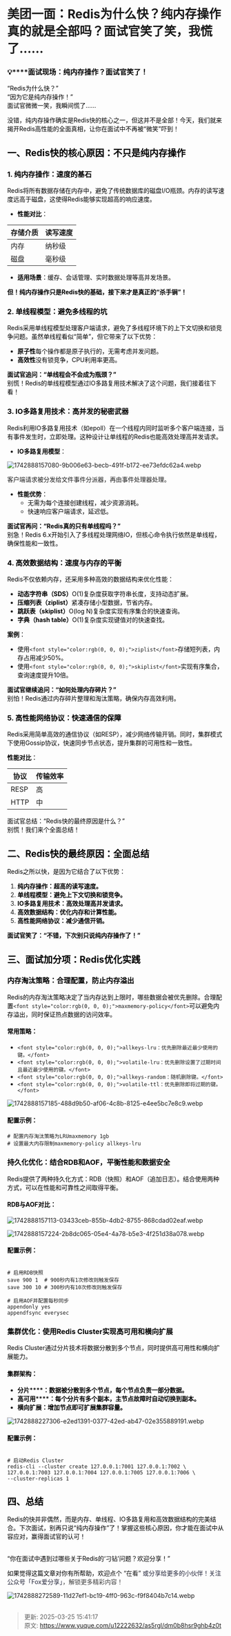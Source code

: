 # 美团一面：Redis为什么快？纯内存操作真的就是全部吗？面试官笑了笑，我慌了……

### **<font style="color:rgb(0, 0, 0);">💡</font>****<font style="color:rgb(0, 0, 0);">面试现场：纯内存操作？面试官笑了！</font>**
<font style="color:rgb(0, 0, 0);">“Redis为什么快？”</font><font style="color:rgb(0, 0, 0);">  
</font><font style="color:rgb(0, 0, 0);">“因为它是纯内存操作！”</font><font style="color:rgb(0, 0, 0);">  
</font><font style="color:rgb(0, 0, 0);">面试官微微一笑，我瞬间慌了……</font>

<font style="color:rgb(0, 0, 0);">没错，纯内存操作确实是Redis快的核心之一，但这并不是全部！今天，我们就来揭开Redis高性能的全面真相，让你在面试中不再被“微笑”吓到！</font>

<font style="color:rgba(0, 0, 0, 0.9);">  
</font>

## **<font style="color:rgb(0, 0, 0);">一、Redis快的核心原因：不只是纯内存操作</font>**
### **<font style="color:rgb(0, 0, 0);">1. 纯内存操作：速度的基石</font>**
<font style="color:rgb(0, 0, 0);">Redis将所有数据存储在内存中，避免了传统数据库的磁盘I/O瓶颈。内存的读写速度远高于磁盘，这使得Redis能够实现超高的响应速度。</font>

+ **<font style="color:rgb(0, 0, 0);">性能对比</font>**<font style="color:rgb(0, 0, 0);">：</font>

| **<font style="color:rgba(0, 0, 0, 0.9);">存储介质</font>** | **<font style="color:rgba(0, 0, 0, 0.9);">读写速度</font>** |
| --- | --- |
| <font style="color:rgba(0, 0, 0, 0.9);">内存</font> | <font style="color:rgba(0, 0, 0, 0.9);">纳秒级</font> |
| <font style="color:rgba(0, 0, 0, 0.9);">磁盘</font> | <font style="color:rgba(0, 0, 0, 0.9);">毫秒级</font> |


+ **<font style="color:rgb(0, 0, 0);">适用场景</font>**<font style="color:rgb(0, 0, 0);">：缓存、会话管理、实时数据处理等高并发场景。</font>

**<font style="color:rgb(0, 0, 0);">但！纯内存操作只是Redis快的基础，接下来才是真正的“杀手锏”！</font>**

### **<font style="color:rgb(0, 0, 0);">2. 单线程模型：避免多线程的坑</font>**
<font style="color:rgb(0, 0, 0);">Redis采用单线程模型处理客户端请求，避免了多线程环境下的上下文切换和锁竞争问题。虽然单线程看似“简单”，但它带来了以下优势：</font>

+ **<font style="color:rgb(0, 0, 0);">原子性</font>**<font style="color:rgb(0, 0, 0);">每个操作都是原子执行的，无需考虑并发问题。</font>
+ **<font style="color:rgb(0, 0, 0);">高效性</font>**<font style="color:rgb(0, 0, 0);">没有锁竞争，CPU利用率更高。</font>

**<font style="color:rgb(0, 0, 0);">面试官追问：“单线程会不会成为瓶颈？”</font>**<font style="color:rgb(0, 0, 0);">  
</font><font style="color:rgb(0, 0, 0);">别慌！Redis的单线程模型通过IO多路复用技术解决了这个问题，我们接着往下看！</font>

### **<font style="color:rgb(0, 0, 0);">3. IO多路复用技术：高并发的秘密武器</font>**
<font style="color:rgb(0, 0, 0);">Redis利用IO多路复用技术（如epoll）在一个线程内同时监听多个客户端连接，当有事件发生时，立即处理。这种设计让单线程的Redis也能高效处理高并发请求。</font>

+ **<font style="color:rgb(0, 0, 0);">IO多路复用模型</font>**<font style="color:rgb(0, 0, 0);">：</font>

![1742888157080-9b006e63-becb-491f-b172-ee73efdc62a4.webp](./img/LyaZeT-uOIINmywW/1742888157080-9b006e63-becb-491f-b172-ee73efdc62a4-266527.webp)

<font style="color:rgba(0, 0, 0, 0.9);">  
</font>

<font style="color:rgba(0, 0, 0, 0.9);">客户端请求被分发给文件事件分派器，再由事件处理器处理。</font>

+ **<font style="color:rgb(0, 0, 0);">性能优势</font>**<font style="color:rgb(0, 0, 0);">：</font>
    - <font style="color:rgb(0, 0, 0);">无需为每个连接创建线程，减少资源消耗。</font>
    - <font style="color:rgb(0, 0, 0);">快速响应客户端请求，延迟低。</font>

**<font style="color:rgb(0, 0, 0);">面试官再问：“Redis真的只有单线程吗？”</font>**<font style="color:rgb(0, 0, 0);">  
</font><font style="color:rgb(0, 0, 0);">别急！Redis 6.x开始引入了多线程处理网络IO，但核心命令执行依然是单线程，确保性能和一致性。</font>

<font style="color:rgba(0, 0, 0, 0.9);">  
</font>

### **<font style="color:rgb(0, 0, 0);">4. 高效数据结构：速度与内存的平衡</font>**
<font style="color:rgb(0, 0, 0);">Redis不仅依赖内存，还采用多种高效的数据结构来优化性能：</font>

+ **<font style="color:rgb(0, 0, 0);">动态字符串（SDS）</font>**<font style="color:rgb(0, 0, 0);">O(1)复杂度获取字符串长度，支持动态扩展。</font>
+ **<font style="color:rgb(0, 0, 0);">压缩列表（ziplist）</font>**<font style="color:rgb(0, 0, 0);">紧凑存储小型数据，节省内存。</font>
+ **<font style="color:rgb(0, 0, 0);">跳跃表（skiplist）</font>**<font style="color:rgb(0, 0, 0);">O(log N)复杂度实现有序集合的快速查询。</font>
+ **<font style="color:rgb(0, 0, 0);">字典（hash table）</font>**<font style="color:rgb(0, 0, 0);">O(1)复杂度实现键值对的快速查找。</font>

**<font style="color:rgb(0, 0, 0);">案例</font>**<font style="color:rgb(0, 0, 0);">：</font>

+ <font style="color:rgb(0, 0, 0);">使用</font>`<font style="color:rgb(0, 0, 0);">ziplist</font>`<font style="color:rgb(0, 0, 0);">存储短列表，内存占用减少50%。</font>
+ <font style="color:rgb(0, 0, 0);">使用</font>`<font style="color:rgb(0, 0, 0);">skiplist</font>`<font style="color:rgb(0, 0, 0);">实现有序集合，查询速度提升10倍。</font>

**<font style="color:rgb(0, 0, 0);">面试官继续追问：“如何处理内存碎片？”</font>**<font style="color:rgb(0, 0, 0);">  
</font><font style="color:rgb(0, 0, 0);">别怕！Redis通过内存碎片整理和淘汰策略，确保内存高效利用。</font>

<font style="color:rgba(0, 0, 0, 0.9);">  
</font>

### **<font style="color:rgb(0, 0, 0);">5. 高性能网络协议：快速通信的保障</font>**
<font style="color:rgb(0, 0, 0);">Redis采用简单高效的通信协议（如RESP），减少网络传输开销。同时，集群模式下使用Gossip协议，快速同步节点状态，提升集群的可用性和一致性。</font>

**<font style="color:rgb(0, 0, 0);">性能对比</font>**<font style="color:rgb(0, 0, 0);">：</font>

| <font style="color:rgba(0, 0, 0, 0.9);">协议</font> | <font style="color:rgba(0, 0, 0, 0.9);">传输效率</font> |
| --- | --- |
| <font style="color:rgba(0, 0, 0, 0.9);">RESP</font> | <font style="color:rgba(0, 0, 0, 0.9);">高</font> |
| <font style="color:rgba(0, 0, 0, 0.9);">HTTP</font> | <font style="color:rgba(0, 0, 0, 0.9);">中</font> |


<font style="color:rgb(0, 0, 0);">面试官总结：“Redis快的最终原因是什么？”</font><font style="color:rgb(0, 0, 0);">  
</font><font style="color:rgb(0, 0, 0);">别慌！我们来个全面总结！</font>

## **<font style="color:rgb(0, 0, 0);">二、Redis快的最终原因：全面总结</font>**
<font style="color:rgb(0, 0, 0);">Redis之所以快，是因为它结合了以下优势：</font>

1. **<font style="color:rgb(0, 0, 0);">纯内存操作：超高的读写速度。</font>**
2. **<font style="color:rgb(0, 0, 0);">单线程模型：避免上下文切换和锁竞争。</font>**
3. **<font style="color:rgb(0, 0, 0);">IO多路复用技术：高效处理高并发请求。</font>**
4. **<font style="color:rgb(0, 0, 0);">高效数据结构：优化内存和计算性能。</font>**
5. **<font style="color:rgb(0, 0, 0);">高性能网络协议：减少通信开销。</font>**

**<font style="color:rgb(0, 0, 0);">面试官笑了：“不错，下次别只说纯内存操作了！”</font>**

## **<font style="color:rgb(0, 0, 0);">三、面试加分项：Redis优化实践</font>**
### **<font style="color:rgb(0, 0, 0);">内存淘汰策略：合理配置，防止内存溢出</font>**
<font style="color:rgb(0, 0, 0);">Redis的内存淘汰策略决定了当内存达到上限时，哪些数据会被优先删除。合理配置</font>`<font style="color:rgb(0, 0, 0);">maxmemory-policy</font>`<font style="color:rgb(0, 0, 0);">可以避免内存溢出，同时保证热点数据的访问效率。</font>

#### **<font style="color:rgb(0, 0, 0);">常用策略</font>**<font style="color:rgb(0, 0, 0);">：</font>
+ `<font style="color:rgb(0, 0, 0);">allkeys-lru：优先删除最近最少使用的键。</font>`
+ `<font style="color:rgb(0, 0, 0);">volatile-lru：优先删除设置了过期时间且最近最少使用的键。</font>`
+ `<font style="color:rgb(0, 0, 0);">allkeys-random：随机删除键。</font>`
+ `<font style="color:rgb(0, 0, 0);">volatile-ttl：优先删除即将过期的键。</font>`

![1742888157185-488d9b50-af06-4c8b-8125-e4ee5bc7e8c9.webp](./img/LyaZeT-uOIINmywW/1742888157185-488d9b50-af06-4c8b-8125-e4ee5bc7e8c9-882346.webp)

#### **<font style="color:rgb(0, 0, 0);">配置示例</font>**<font style="color:rgb(0, 0, 0);">：</font>
```plain
# 配置内存淘汰策略为LRUmaxmemory 1gb  
# 设置最大内存限制maxmemory-policy allkeys-lru
```

<font style="color:rgb(51, 51, 51);"></font>

### **<font style="color:rgb(0, 0, 0);">持久化优化：结合RDB和AOF，平衡性能和数据安全</font>**
<font style="color:rgb(0, 0, 0);">Redis提供了两种持久化方式：RDB（快照）和AOF（追加日志）。结合使用两种方式，可以在性能和可靠性之间取得平衡。</font>

#### **<font style="color:rgb(0, 0, 0);">RDB与AOF对比</font>**<font style="color:rgb(0, 0, 0);">：</font>
![1742888157113-03433ceb-855b-4db2-8755-868cdad02eaf.webp](./img/LyaZeT-uOIINmywW/1742888157113-03433ceb-855b-4db2-8755-868cdad02eaf-036985.webp)

![1742888157224-2b8dc065-05e4-4a78-b5e3-4f251d38a078.webp](./img/LyaZeT-uOIINmywW/1742888157224-2b8dc065-05e4-4a78-b5e3-4f251d38a078-719977.webp)

#### **<font style="color:rgb(0, 0, 0);">配置示例</font>**<font style="color:rgb(0, 0, 0);">：</font>
```plain

# 启用RDB快照
save 900 1  # 900秒内有1次修改则触发保存
save 300 10 # 300秒内有10次修改则触发保存

# 启用AOF并配置每秒同步
appendonly yes
appendfsync everysec
```

### **<font style="color:rgb(0, 0, 0);">集群优化：使用Redis Cluster实现高可用和横向扩展</font>**
<font style="color:rgb(0, 0, 0);">Redis Cluster通过分片技术将数据分散到多个节点，同时提供高可用性和横向扩展能力。</font>

#### **<font style="color:rgb(0, 0, 0);">集群架构</font>**<font style="color:rgb(0, 0, 0);">：</font>
+ **<font style="color:rgb(0, 0, 0);">分片</font>****<font style="color:rgb(0, 0, 0);">：数据被分散到多个节点，每个节点负责一部分数据。</font>**
+ **<font style="color:rgb(0, 0, 0);">高可用</font>****<font style="color:rgb(0, 0, 0);">：每个分片有多个副本，主节点故障时自动切换到副本。</font>**
+ **<font style="color:rgb(0, 0, 0);">横向扩展</font>****<font style="color:rgb(0, 0, 0);">：增加节点即可扩展集群容量</font>****<font style="color:rgb(0, 0, 0);">。</font>**

![1742888227306-e2ed1391-0377-42ed-ab47-02e355889191.webp](./img/LyaZeT-uOIINmywW/1742888227306-e2ed1391-0377-42ed-ab47-02e355889191-202655.webp)

#### **<font style="color:rgb(0, 0, 0);">配置示例</font>**<font style="color:rgb(0, 0, 0);">：</font>
```plain

# 启动Redis Cluster
redis-cli --cluster create 127.0.0.1:7001 127.0.0.1:7002 \
127.0.0.1:7003 127.0.0.1:7004 127.0.0.1:7005 127.0.0.1:7006 \
--cluster-replicas 1
```

## **<font style="color:rgb(0, 0, 0);">四、总结</font>**
<font style="color:rgb(0, 0, 0);">Redis的快并非偶然，而</font><font style="color:rgb(0, 0, 0);">是内存、单线程、IO多路复用和高效数据结构的完美结合。下次面试，别再只说“纯内存操作”了！掌握这些核心原因，你才能在面试中从容应对，赢得面试官的认可！</font><font style="color:rgb(0, 0, 0);">  
</font><font style="color:rgb(0, 0, 0);">  
</font>

<font style="color:rgb(0, 0, 0);">“你在面试中遇到过哪些关于Redis的‘刁钻’问题？欢迎分享！”</font>

<font style="color:rgb(0, 0, 0);">如果觉得这篇文章对你有所帮助，欢迎点个 </font>“在看”<font style="color:rgba(6, 8, 31, 0.88);"> 或分享给更多的小伙伴！关注公众号「Fox爱分享」</font><font style="color:rgb(64, 64, 64);">，解锁更多精彩内容！</font>

![1742888272589-11d27ef1-bc19-4ff0-963c-f9f8404b7c14.webp](./img/LyaZeT-uOIINmywW/1742888272589-11d27ef1-bc19-4ff0-963c-f9f8404b7c14-486875.webp)

## <font style="color:rgb(0, 0, 0);">  
</font>
  
 



> 更新: 2025-03-25 15:41:17  
> 原文: <https://www.yuque.com/u12222632/as5rgl/dm0b8hsr9ghb4z0t>